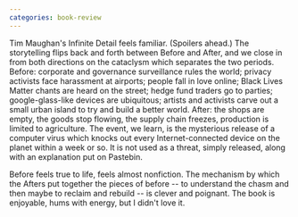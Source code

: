 ```yaml
---
categories: book-review
---
```


Tim Maughan's Infinite Detail feels familiar. (Spoilers ahead.) The storytelling flips back and forth between Before and After, and we close in from both directions on the cataclysm which separates the two periods. Before: corporate and governance surveillance rules the world; privacy activists face harassment at airports; people fall in love online; Black Lives Matter chants are heard on the street; hedge fund traders go to parties; google-glass-like devices are ubiquitous; artists and activists carve out a small urban island to try and build a better world. After: the shops are empty, the goods stop flowing, the supply chain freezes, production is limited to agriculture. The event, we learn, is the mysterious release of a computer virus which knocks out every Internet-connected device on the planet within a week or so. It is not used as a threat, simply released, along with an explanation put on Pastebin. 

Before feels true to life, feels almost nonfiction. The mechanism by which the Afters put together the pieces of before -- to understand the chasm and then maybe to reclaim and rebuild -- is clever and poignant. The book is enjoyable, hums with energy, but I didn't love it.
